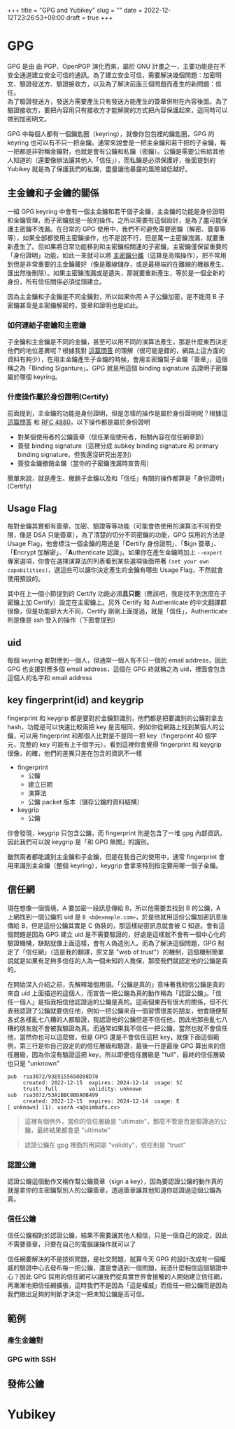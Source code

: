 +++
title = "GPG and Yubikey"
slug = ""
date = 2022-12-12T23:26:53+08:00
draft = true
+++

# GPG

GPG 是由 由 PGP、OpenPGP 演化而來，屬於 GNU 計畫之一，主要功能是在不安全通道建立安全可信的通訊。為了建立安全可信，需要解決幾個問題：加密明文、驗證發送方、驗證接收方，以及為了解決前面三個問題而產生的新問題：信任。  
為了驗證發送方，發送方需要產生只有發送方能產生的簽章併附在內容後面。為了驗證接收方，要把內容用只有接收方才能解開的方式把內容保護起來，這同時可以做到加密明文。

GPG 中每個人都有一個鑰匙圈（keyring），就像你包包裡的鑰匙圈，GPG 的 keyring 也可以有不只一把金鑰。通常來說會是一把主金鑰和若干把的子金鑰，每一把都是非對稱金鑰對，也就是會有公鑰和私鑰（密鑰）。公鑰是需要公佈給其他人知道的（還要像辦法讓其他人「信任」），而私鑰是必須保護好，後面提到的 Yubikey 就是為了保護我們的私鑰，盡量讓他暴露的風險越低越好。

## 主金鑰和子金鑰的關係

一組 GPG keyring 中會有一個主金鑰和若干個子金鑰，主金鑰的功能是身份證明和金鑰管理，而子密鑰就是一般的操作。之所以需要有這個設計，是為了盡可能保護主密鑰不洩漏。在日常的 GPG 使用中，我們不可避免需要密鑰（解密、簽章等等），如果全部都使用主密鑰操作，也不是說不行，但是萬一主密鑰洩漏，就要重新產生了。但如果將日常功能移到和主密鑰相關連的子密鑰，主密鑰僅保留重要的「身份證明」功能，如此一來就可以將 [主密鑰分離](https://blog.theerrorlog.com/using-gpg-zh.html)（這算是高階操作），把不常用到但是非常重要的主金鑰藏好（像是離線儲存，或是最極端的在離線的機器產生、匯出然後刪除）。如果主密鑰洩漏或是遺失，那就要重新產生，等於是一個全新的身份，所有信任關係必須從頭建立。

因為主金鑰和子金鑰是不同金鑰對，所以如果你用 A 子公鑰加密，是不能用 B 子密鑰甚至是主密鑰解密的，簽章和證明也是如此。

### 如何連結子密鑰和主密鑰

子金鑰和主金鑰是不同的金鑰，甚至可以用不同的演算法產生，那是什麼東西決定他們的地位差異呢？根據我對 [這篇問答](https://superuser.com/questions/1113308/what-is-the-relationship-between-an-openpgp-key-and-its-subkey) 的理解（很可能是錯的，網路上這方面的資料有夠少），在用主金鑰產生子金鑰的時候，會用主密鑰幫子金鑰「簽章」，這個稱之為「Binding Siganture」。GPG 就是用這個 binding signature 去證明子密鑰屬於哪個 keyring。

### 什麼操作屬於身份證明(Certify)

前面提到，主金鑰的功能是身份證明，但是怎樣的操作是屬於身份證明呢？根據這 [這篇問答](https://security.stackexchange.com/questions/73679/which-actions-does-the-gnupg-certify-capability-permit) 和 [RFC 4880](https://www.rfc-editor.org/rfc/rfc4880#section-5.2.1)，以下操作都是屬於身份證明

- 對某個使用者的公鑰簽章（信任某個使用者，相關內容在信任網章節）
- 簽發 binding signature（這裡分成 subkey binding signature 和 primary binding signature，但我還沒研究出差別）
- 簽發金鑰撤銷金鑰（當你的子密鑰洩漏時宣告用）

簡單來說，就是產生、撤銷子金鑰以及和「信任」有關的操作都算是「身份證明」(Certify)

## Usage Flag

每對金鑰其實都有簽章、加密、驗證等等功能（可能會依使用的演算法不同而受限，像是 DSA 只能簽章），為了清楚的切分不同密鑰的功能，GPG 採用的方法是 Usage Flag，他會標注一個金鑰的用途是「**C**ertify 身份證明」、「**S**ign 簽章」、「**E**ncrypt 加解密」、「**A**uthenticate 認證」。如果你在產生金鑰時加上 `--expert` 專家選項，你會在選擇演算法的列表看到某些選項後面帶著 `(set your own capabilities)`，選這些可以讓你決定產生的金鑰有哪些 Usage Flag，不然就會使用預設的。

其中在上一個小節提到的 Certify 功能必須**且只能**（應該吧，我是找不到怎麼在子密鑰上加 Certify）設定在主密鑰上。另外 Certify 和 Authenticate 的中文翻譯都很像，但是功能卻大大不同，Certify 剛剛上面提過，就是「信任」，Authenticate 則是像是 ssh 登入的操作（下面會提到）

## uid 
每個 keyring 都對應到一個人，但通常一個人有不只一個的 email address，因此 GPG 也支援對應多個 email address，這個在 GPG 終就稱之為 uid，裡面會包含這個人的名字和 email address


## key fingerprint(id) and keygrip
fingerprint 和 keygrip 都是要對於金鑰對識別，他們都是把要識別的公鑰對拿去 hash，功能是可以快速比較兩把 key 是否相同，例如你從網路上找到某個人的公鑰，可以用 fingerprint 和那個人比對是不是同一把 key（fingerprint 40 個字元，完整的 key 可能有上千個字元）。看到這裡你會覺得 fingerprint 和 keygrip 很像，的確，他們的差異只差在包含的資訊不一樣

* fingerprint
	* 公鑰
	* 建立日期
	* 演算法
	* 公鑰 packet 版本（儲存公鑰的資料結構）
* keygrip
	* 公鑰

你會發現，keygrip 只包含公鑰，而 fingerprint 則是包含了一堆 gpg 內部資訊，因此我們可以說 keygrip 是「和 GPG 無關」的識別。  

雖然兩者都能識別主金鑰和子金鑰，但是在我自己的使用中，通常 fingerprint 會用來識別主金鑰（整個 keyring），keygrip 會拿來特別指定要用哪一個子金鑰。  

## 信任網
現在想像一個情境，A 要加密一段訊息傳給 B，所以他需要去找到 B 的公鑰，A 上網找到一個公鑰的 uid 是 `B <b@exmaple.com>`，於是他就用這份公鑰加密訊息後傳給 B，但是這份公鑰其實是 C 偽裝的，那這樣祕密訊息就會被 C 知道。會有這個問題是因為 GPG 建立 uid 是不需要驗證的，好處是這樣就不會有一個中心化的驗證機構，缺點就像上面這樣，會有人偽造別人。而為了解決這個問題，GPG 制定了「信任網」（這是我的翻譯，原文是 "web of trust"）的機制，這個機制簡單說就是如果有足夠多信任的人為一個未知的人擔保，那麼我們就認定他的公鑰是真的。

在開始深入介紹之前，先解釋幾個用語。「公鑰是真的」意味著我相信公鑰是真的來自 uid 上面描述的這個人，而宣告一把公鑰為真的動作稱為「認證公鑰」。「信任一個人」是指我相信他認證過的公鑰是真的。這兩個東西有很大的關係，但不代表我認證了公鑰就要信任他，例如一把公鑰來自一個習慣很差的朋友，他會隨便幫各式各樣亂七八糟的人都驗證，我認證他的公鑰但是不信任他，因此他那些亂七八糟的朋友就不會被我驗證為真。而通常如果我不信任一把公鑰，當然也就不會信任他，當然你也可以這麼做，但是 GPG 還是不會信任這把 key，就像下面這個範例，第三行是你自己設定的的信任層級和驗證，最後一行是最後 GPG 算出來的信任層級，因為你沒有驗證這把 key，所以即便信任層級是 "full"，最終的信任層級也只是 "unknown"

```
pub  rsa3072/93E9155650D98D78
     created: 2022-12-15  expires: 2024-12-14  usage: SC  
     trust: full          validity: unknown
sub  rsa3072/53A1BBC8BDA0B499
     created: 2022-12-15  expires: 2024-12-14  usage: E   
[ unknown] (1). userA <a@simbafs.cc>
```

> 這裡有個例外，當你的信任層級是 "ultimate"，那麼不管是否是驗證過的公鑰，最終結果都會是 "ultimate"

> 認證公鑰在 gpg 裡面的用詞是 "validity"，信任則是 "trust"

### 認證公鑰
認證公鑰這個動作又稱作幫公鑰簽章（sign a key），因為要認證公鑰的動作真的就是拿你的主密鑰幫別人的公鑰簽章，透過簽章讓其他知道你認證過這個公鑰為真。

### 信任公鑰
信任公鑰相對於認證公鑰，結果不需要讓其他人相信，只是一個自己的設定，因此不需要簽章，只要在自己的電腦讓操作就可以了 


信任網要解決的不是技術問題，是社交問題，就算今天 GPG 的設計改成有一個權威的驗證中心去發布每一把公鑰，還是會遇到一個問題，我憑什麼相信這個驗證中心？因此 GPG 採用的信任網可以讓我們從真實世界會接觸的人開始建立信任網，再漸漸地把信任網擴張，這時我們不是因為「這是權威」而信任一把公鑰而是因為我們做出足夠的判斷才決定一把未知公鑰是否可信。

## 範例

### 產生金鑰對

### GPG with SSH

## 發佈公鑰

# Yubikey
